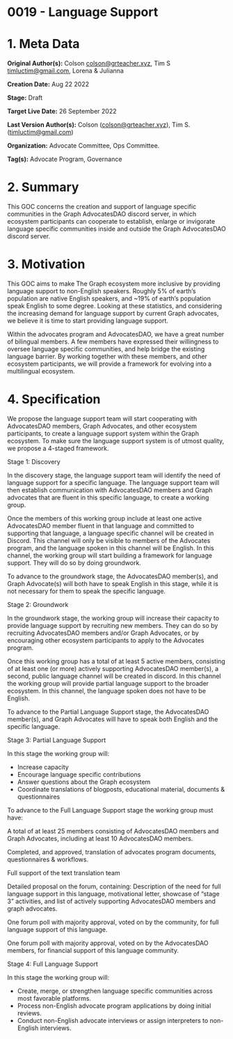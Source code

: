 # 0019 - Language Support
# 1. Meta Data

**Original Author(s):** Colson [colson@grteacher.xyz](mailto:colson@grteacher.xyz), Tim S timluctim@gmail.com, Lorena & Julianna

**Creation Date:** Aug 22 2022

**Stage:** Draft

**Target Live Date:** 26 September 2022

**Last Version Author(s):** Colson (colson@grteacher.xyz), Tim S. (timluctim@gmail.com)

**Organization:** Advocate Committee, Ops Committee.

**Tag(s):** Advocate Program, Governance

# 2. Summary
This GOC concerns the creation and support of language specific communities in the Graph AdvocatesDAO discord server, in which ecosystem participants can cooperate to establish, enlarge or invigorate language specific communities inside and outside the Graph AdvocatesDAO discord server.

# **3. Motivation**
This GOC aims to make The Graph ecosystem more inclusive by providing language support to non-English speakers. Roughly 5% of earth’s population are native English speakers, and ~19% of earth’s population speak English to some degree. Looking at these statistics, and considering the increasing demand for language support by current Graph advocates, we believe it is time to start providing language support.

Within the advocates program and AdvocatesDAO, we have a great number of bilingual members. A few members have expressed their willingness to oversee language specific communities, and help bridge the existing language barrier. By working together with these members, and other ecosystem participants, we will provide a framework for evolving into a multilingual ecosystem.

# **4. Specification**
We propose the language support team will start cooperating with AdvocatesDAO members, Graph Advocates, and other ecosystem participants, to create a language support system within the Graph ecosystem. To make sure the language support system is of utmost quality, we propose a 4-staged framework.

Stage 1: Discovery

In the discovery stage, the language support team will identify the need of language support for a specific language. The language support team will then establish communication with AdvocatesDAO members and Graph advocates that are fluent in this specific language, to create a working group.

Once the members of this working group include at least one active AdvocatesDAO member fluent in that language and committed to supporting that language, a language specific channel will be created in Discord. This channel will only be visible to members of the Advocates program, and the language spoken in this channel will be English. In this channel, the working group will start building a framework for language support. They will do so by doing groundwork.

To advance to the groundwork stage, the AdvocatesDAO member(s), and Graph Advocate(s) will both have to speak English in this stage, while it is not necessary for them to speak the specific language.

Stage 2: Groundwork

In the groundwork stage, the working group will increase their capacity to provide language support by recruiting new members. They can do so by recruiting AdvocatesDAO members and/or Graph Advocates, or by encouraging other ecosystem participants to apply to the Advocates program.

Once this working group has a total of at least 5 active members, consisting of at least one (or more) actively supporting AdvocatesDAO member(s), a second, public language channel will be created in discord. In this channel the working group will provide partial language support to the broader ecosystem. In this channel, the language spoken does not have to be English.

To advance to the Partial Language Support stage, the AdvocatesDAO member(s), and Graph Advocates will have to speak both English and the specific language.

Stage 3: Partial Language Support

In this stage the working group will:

* Increase capacity
* Encourage language specific contributions
* Answer questions about the Graph ecosystem
* Coordinate translations of blogposts, educational material, documents & questionnaires

To advance to the Full Language Support stage the working group must have:

A total of at least 25 members consisting of AdvocatesDAO members and Graph Advocates, including at least 10 AdvocatesDAO members.

Completed, and approved, translation of advocates program documents, questionnaires & workflows.

Full support of the text translation team

Detailed proposal on the forum, containing: Description of the need for full language support in this language, motivational letter, showcase of “stage 3” activities, and list of actively supporting AdvocatesDAO members and graph advocates.

One forum poll with majority approval, voted on by the community, for full language support of this language.

One forum poll with majority approval, voted on by the AdvocatesDAO members, for financial support of this language community.

Stage 4: Full Language Support

In this stage the working group will:

* Create, merge, or strengthen language specific communities across most favorable platforms.
* Process non-English advocate program applications by doing initial reviews.
* Conduct non-English advocate interviews or assign interpreters to non-English interviews.
